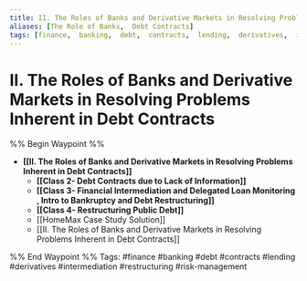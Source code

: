 ```yaml
---
title: II. The Roles of Banks and Derivative Markets in Resolving Problems Inherent in Debt Contracts
aliases: [The Role of Banks,  Debt Contracts]
tags: [finance,  banking,  debt,  contracts,  lending,  derivatives,  intermediation,  restructuring,  risk-management]
---
```


# II. The Roles of Banks and Derivative Markets in Resolving Problems Inherent in Debt Contracts

%% Begin Waypoint %%
- **[[II. The Roles of Banks and Derivative Markets in Resolving Problems Inherent in Debt Contracts]]**
	- **[[Class 2- Debt Contracts due to Lack of Information]]**
	- **[[Class 3- Financial Intermediation and Delegated Loan Monitoring , Intro to Bankruptcy and Debt Restructuring]]**
	- **[[Class 4- Restructuring Public Debt]]**
	- [[HomeMax Case Study Solution]]
	- [[II. The Roles of Banks and Derivative Markets in Resolving Problems Inherent in Debt Contracts]]

%% End Waypoint %%
Tags: #finance #banking #debt #contracts #lending #derivatives #intermediation #restructuring #risk-management